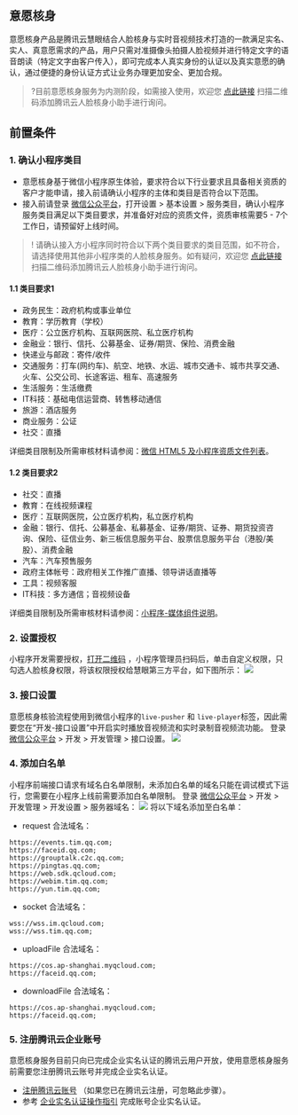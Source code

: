 ## 意愿核身

意愿核身产品是腾讯云慧眼结合人脸核身与实时音视频技术打造的一款满足实名、实人、真意愿需求的产品，用户只需对准摄像头拍摄人脸视频并进行特定文字的语音朗读（特定文字由客户传入），即可完成本人真实身份的认证以及真实意愿的确认，通过便捷的身份认证方式让业务办理更加安全、更加合规。

>?目前意愿核身服务为内测阶段，如需接入使用，欢迎您 [点此链接](https://cloud.tencent.com/document/product/1007/56130) 扫描二维码添加腾讯云人脸核身小助手进行询问。


## 前置条件
### 1. 确认小程序类目
- 意愿核身基于微信小程序原生体验，要求符合以下行业要求且具备相关资质的客户才能申请，接入前请确认小程序的主体和类目是否符合以下范围。
- 接入前请登录 [微信公众平台](https://mp.weixin.qq.com/)，打开设置 > 基本设置 > 服务类目，确认小程序服务类目满足以下类目要求，并准备好对应的资质文件，资质审核需要5 - 7个工作日，请预留好上线时间。
>! 请确认接入方小程序同时符合以下两个类目要求的类目范围，如不符合，请选择使用其他非小程序类的人脸核身服务。如有疑问，欢迎您 [点此链接](https://cloud.tencent.com/document/product/1007/56130) 扫描二维码添加腾讯云人脸核身小助手进行询问。

#### 1.1 类目要求1[](id:stpe1)
- 政务民生：政府机构或事业单位
- 教育：学历教育（学校）
- 医疗：公立医疗机构、互联网医院、私立医疗机构
- 金融业：银行、信托、公募基金、证券/期货、保险、消费金融
- 快递业与邮政：寄件/收件
- 交通服务：打车(网约车)、航空、地铁、水运、城市交通卡、城市共享交通、火车、公交公司、长途客运、租车、高速服务
- 生活服务：生活缴费
- IT科技：基础电信运营商、转售移动通信
- 旅游：酒店服务
- 商业服务：公证
- 社交：直播

详细类目限制及所需审核材料请参阅：[微信 HTML5 及小程序资质文件列表](https://cloud.tencent.com/document/product/1007/42684)。

#### 1.2 类目要求2[](id:stpe2)
- 社交：直播
- 教育：在线视频课程
- 医疗：互联网医院，公立医疗机构，私立医疗机构
- 金融：银行、信托、公募基金、私募基金、证券/期货、证券、期货投资咨询、保险、征信业务、新三板信息服务平台、股票信息服务平台（港股/美股）、消费金融
- 汽车：汽车预售服务
- 政府主体帐号：政府相关工作推广直播、领导讲话直播等
- 工具：视频客服
- IT科技：多方通信；音视频设备

详细类目限制及所需审核材料请参阅：[小程序-媒体组件说明](https://developers.weixin.qq.com/miniprogram/dev/component/live-pusher.html)。


### 2. 设置授权
小程序开发需要授权，[打开二维码](https://open.faceid.qq.com/view/auth.html) ，小程序管理员扫码后，单击自定义权限，只勾选人脸核身权限，将该权限授权给慧眼第三方平台，如下图所示：
![](https://main.qcloudimg.com/raw/8caf7573e86f8524ee893692811f1faf.png)


### 3. 接口设置
意愿核身核验流程使用到微信小程序的`live-pusher` 和 `live-player`标签，因此需要您在“开发-接口设置”中开启实时播放音视频流和实时录制音视频流功能。
登录 [微信公众平台](https://mp.weixin.qq.com/) > 开发 > 开发管理 > 接口设置。
![](https://qcloudimg.tencent-cloud.cn/raw/4df13cc4745cd9da3b5e12005bad1a87.png)

### 4. 添加白名单
小程序前端接口请求有域名白名单限制，未添加白名单的域名只能在调试模式下运行，您需要在小程序上线前需要添加白名单限制。
登录 [微信公众平台](https://mp.weixin.qq.com/) > 开发 > 开发管理 > 开发设置 > 服务器域名：
![](https://qcloudimg.tencent-cloud.cn/raw/5667e64bb011100ca98ed954b3a6eadc.png)
将以下域名添加至白名单：

-  request 合法域名：
```
https://events.tim.qq.com;
https://faceid.qq.com;
https://grouptalk.c2c.qq.com;
https://pingtas.qq.com;
https://web.sdk.qcloud.com;
https://webim.tim.qq.com;
https://yun.tim.qq.com;
```

- socket 合法域名：
```
wss://wss.im.qcloud.com;
wss://wss.tim.qq.com;
```
- uploadFile 合法域名：
```
https://cos.ap-shanghai.myqcloud.com;
https://faceid.qq.com;
```
- downloadFile 合法域名：
```
https://cos.ap-shanghai.myqcloud.com;
https://faceid.qq.com;
```

### 5. 注册腾讯云企业账号

意愿核身服务目前只向已完成企业实名认证的腾讯云用户开放，使用意愿核身服务前需要您注册腾讯云账号并完成企业实名认证。

- [注册腾讯云账号](https://cloud.tencent.com/register?s_url=https%3A%2F%2Fcloud.tencent.com%2F) （如果您已在腾讯云注册，可忽略此步骤）。
- 参考 [企业实名认证操作指引](https://cloud.tencent.com/document/product/378/10496) 完成账号企业实名认证。


